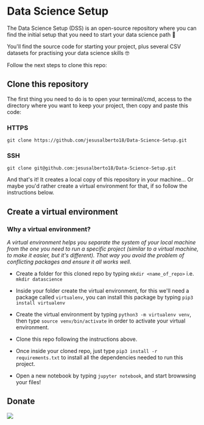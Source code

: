 # Data Science Setup

The Data Science Setup (DSS) is an open-source repository where you can find the initial setup that you need to start your data science path 🔬 

You'll find the source code for starting your project, plus several  CSV datasets for practising your data science skills 🤓 

Follow the next steps to clone this repo:


## Clone this repository

The first thing you need to do is to open your terminal/cmd, access to the directory where you want to keep your project, then copy and paste this code:

### HTTPS

```git clone https://github.com/jesusalberto18/Data-Science-Setup.git```

### SSH

```git clone git@github.com:jesusalberto18/Data-Science-Setup.git```

And that's it! It creates a local copy of this repository in your machine...
Or maybe you'd rather create a virtual environment for that, if so follow the instructions below.

## Create a virtual environment

### Why a virtual environment?

<em>A virtual environment helps you separate the system of your local machine from the one you need to run a specific project (similar to a virtual machine, to make it easier, but it's different). That way you avoid the problem of conflicting packages and ensure it all works well.</em>

 - Create a folder for this cloned repo by typing ```mkdir <name_of_repo>```
   i.e. ```mkdir datascience```

 - Inside your folder create the virtual environment, for this we'll need a package called ```virtualenv```,
   you can install this package by typing ```pip3 install virtualenv```

 - Create the virtual environment by typing ```python3 -m virtualenv venv```,
   then type ```source venv/bin/activate``` in order to activate your virtual environment.

 - Clone this repo following the instructions above.

 - Once inside your cloned repo, just type ```pip3 install -r requirements.txt``` to install all the dependencies needed to run this project.

 - Open a new notebook by typing ```jupyter notebook```,
   and start browwsing your files!

## Donate

<a href="https://www.paypal.com/paypalme/j2al444">
<img src="https://img.shields.io/badge/PayPal-00457C?style=for-the-badge&logo=paypal&logoColor=white" />
</a>
